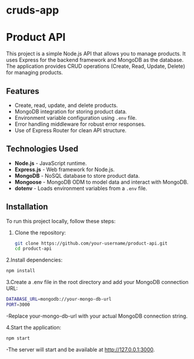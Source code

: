 # cruds-app
# Product API

This project is a simple Node.js API that allows you to manage products. It uses Express for the backend framework and MongoDB as the database. The application provides CRUD operations (Create, Read, Update, Delete) for managing products.

## Features
- Create, read, update, and delete products.
- MongoDB integration for storing product data.
- Environment variable configuration using `.env` file.
- Error handling middleware for robust error responses.
- Use of Express Router for clean API structure.

## Technologies Used
- **Node.js** - JavaScript runtime.
- **Express.js** - Web framework for Node.js.
- **MongoDB** - NoSQL database to store product data.
- **Mongoose** - MongoDB ODM to model data and interact with MongoDB.
- **dotenv** - Loads environment variables from a `.env` file.

## Installation

To run this project locally, follow these steps:

1. Clone the repository:

   ```bash
   git clone https://github.com/your-username/product-api.git
   cd product-api
   ```
   
2.Install dependencies:

   ```bash
   npm install
   ```
   
   3.Create a .env file in the root directory and add your MongoDB connection URL:
   
   ```bash
   DATABASE_URL=mongodb://your-mongo-db-url
   PORT=3000
   ```
   -Replace your-mongo-db-url with your actual MongoDB connection string.
   
   4.Start the application:
   
   ```bash
   npm start
   ```
   -The server will start and be available at http://127.0.0.1:3000.

